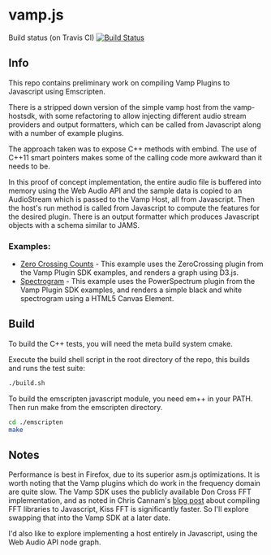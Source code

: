# vamp.js

Build status (on Travis CI) [![Build Status](https://travis-ci.org/LucasThompson/vamp-js.svg?branch=master)](https://travis-ci.org/LucasThompson/vamp-js/)

## Info

This repo contains preliminary work on compiling Vamp Plugins to Javascript using Emscripten. 

There is a stripped down version of the simple vamp host from the vamp-hostsdk, with some refactoring to allow injecting different audio stream providers and output formatters, which can be called from Javascript along with a number of example plugins.

The approach taken was to expose C++ methods with embind. The use of C++11 smart pointers makes some of the calling code more awkward than it needs to be.

In this proof of concept implementation, the entire audio file is buffered into memory using the Web Audio API and the sample data is copied to an AudioStream which is passed to the Vamp Host, all from Javascript. Then the host's run method is called from Javascript to compute the features for the desired plugin. There is an output formatter which produces Javascript objects with a schema similar to JAMS. 

### Examples: 
* [Zero Crossing Counts](http://lucasthompson.github.io/vamp-js/examples/web-audio/zero-crossings.html) - This example uses the ZeroCrossing plugin from the Vamp Plugin SDK examples, and renders a graph using D3.js.
* [Spectrogram](http://lucasthompson.github.io/vamp-js/examples/web-audio/spectrogram.html) - This example uses the PowerSpectrum plugin from the Vamp Plugin SDK examples, and renders a simple black and white spectrogram using a HTML5 Canvas Element.

## Build

To build the C++ tests, you will need the meta build system cmake. 

Execute the build shell script in the root directory of the repo, this builds and runs the test suite:

```bash
./build.sh
```

To build the emscripten javascript module, you need em++ in your PATH. Then run make from the emscripten directory.

```bash
cd ./emscripten
make
```

## Notes

Performance is best in Firefox, due to its superior asm.js optimizations. It is worth noting that the Vamp plugins which do work in the frequency domain are quite slow. The Vamp SDK uses the publicly available Don Cross FFT implementation, and as noted in Chris Cannam's [blog post](https://thebreakfastpost.com/2015/10/18/ffts-in-javascript/) about compiling FFT libraries to Javascript, Kiss FFT is significantly faster. So I'll explore swapping that into the Vamp SDK at a later date.

I'd also like to explore implementing a host entirely in Javascript, using the Web Audio API node graph. 
